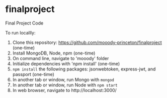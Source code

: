 # finalproject
Final Project Code

To run locallly:
1. Clone this repository: https://github.com/mooody-princeton/finalproject (one-time) 
2. Install MongoDB, Node, npm (one-time)
3. On command line, navigate to 'mooody' folder
4. Initialize dependencies with 'npm install' (one-time)
5. `npm install` the following packages: jsonwebtoken, express-jwt, and passport (one-time)
6. In another tab or window, run Mongo with `mongod`
7. In another tab or window, run Node with `npm start`
8. In web browser, navigate to http://localhost:3000/
